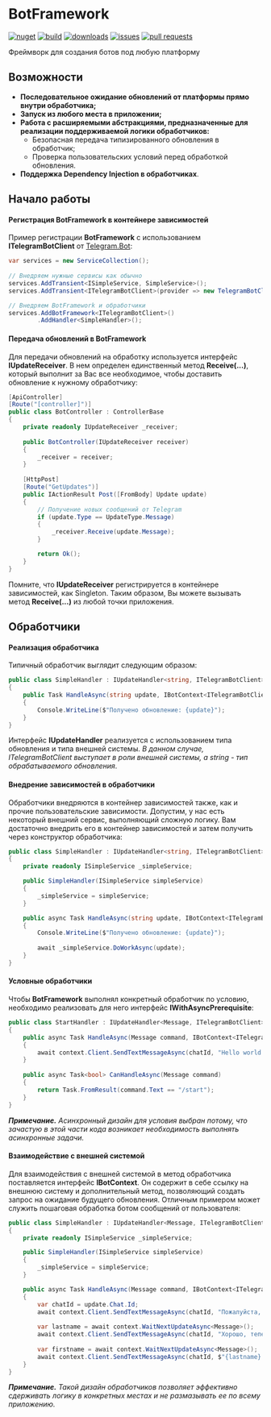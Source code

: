 # BotFramework
[![nuget](https://img.shields.io/nuget/v/BotFramework.NET)](http://www.nuget.org/packages/BotFramework.NET)
[![build](https://img.shields.io/github/workflow/status/y0ung3r/BotFramework/Build)](https://github.com/y0ung3r/BotFramework/actions/workflows/build.yml)
[![downloads](https://img.shields.io/nuget/dt/BotFramework.NET?label=downloads)](http://www.nuget.org/packages/BotFramework.NET)
[![issues](https://img.shields.io/github/issues/y0ung3r/BotFramework)](https://github.com/y0ung3r/BotFramework/issues)
[![pull requests](https://img.shields.io/github/issues-pr/y0ung3r/BotFramework)](https://github.com/y0ung3r/BotFramework/pulls)

Фреймворк для создания ботов под любую платформу

## Возможности
* **Последовательное ожидание обновлений от платформы прямо внутри обработчика;**
* **Запуск из любого места в приложении;**
* **Работа с расширяемыми абстракциями, предназначенные для реализации поддерживаемой логики обработчиков:**
  * Безопасная передача типизированного обновления в обработчик;
  * Проверка пользовательских условий перед обработкой обновления.
* **Поддержка Dependency Injection в обработчиках**.

## Начало работы
#### Регистрация BotFramework в контейнере зависимостей
Пример регистрации **BotFramework** с использованием **ITelegramBotClient** от [Telegram.Bot](https://github.com/TelegramBots/Telegram.Bot):
```csharp
var services = new ServiceCollection();
			
// Внедряем нужные сервисы как обычно
services.AddTransient<ISimpleService, SimpleService>();
services.AddTransient<ITelegramBotClient>(provider => new TelegramBotClient("TOKEN"))

// Внедряем BotFramework и обработчики
services.AddBotFramework<ITelegramBotClient>()
        .AddHandler<SimpleHandler>();
```

#### Передача обновлений в BotFramework
Для передачи обновлений на обработку используется интерфейс **IUpdateReceiver**. В нем определен единственный метод **Receive(...)**, который выполнит за Вас все необходимое, чтобы доставить обновление к нужному обработчику:
```csharp
[ApiController]
[Route("[controller]")]
public class BotController : ControllerBase
{
    private readonly IUpdateReceiver _receiver;
    
    public BotController(IUpdateReceiver receiver)
    {
        _receiver = receiver;
    }
        
    [HttpPost]
    [Route("GetUpdates")]
    public IActionResult Post([FromBody] Update update)
    {
        // Получение новых сообщений от Telegram
        if (update.Type == UpdateType.Message)
        {
            _receiver.Receive(update.Message);
        }

        return Ok();
    }
}
```
Помните, что **IUpdateReceiver** регистрируется в контейнере зависимостей, как Singleton. Таким образом, Вы можете вызывать метод **Receive(...)** из любой точки приложения.

## Обработчики
#### Реализация обработчика
Типичный обработчик выглядит следующим образом:
```csharp
public class SimpleHandler : IUpdateHandler<string, ITelegramBotClient>
{
    public Task HandleAsync(string update, IBotContext<ITelegramBotClient> context)
    {
        Console.WriteLine($"Получено обновление: {update}");
    }
}
```
Интерфейс **IUpdateHandler** реализуется с использованием типа обновления и типа внешней системы. _В данном случае, ITelegramBotClient выступает в роли внешней системы, а string - тип обрабатываемого обновления_.

#### Внедрение зависимостей в обработчики
Обработчики внедряются в контейнер зависимостей также, как и прочие пользовательские зависимости. Допустим, у нас есть некоторый внешний сервис, выполняющий сложную логику. Вам достаточно внедрить его в контейнер зависимостей и затем получить через конструктор обработчика:
```csharp
public class SimpleHandler : IUpdateHandler<string, ITelegramBotClient>
{
    private readonly ISimpleService _simpleService;

    public SimpleHandler(ISimpleService simpleService)
    {
        _simpleService = simpleService;
    }

    public async Task HandleAsync(string update, IBotContext<ITelegramBotClient> context)
    {
        Console.WriteLine($"Получено обновление: {update}");
        
        await _simpleService.DoWorkAsync(update);
    }
}
```

#### Условные обработчики
Чтобы **BotFramework** выполнял конкретный обработчик по условию, необходимо реализовать для него интерфейс **IWithAsyncPrerequisite**:
```csharp
public class StartHandler : IUpdateHandler<Message, ITelegramBotClient>, IWithAsyncPrerequisite<Message>
{
    public async Task HandleAsync(Message command, IBotContext<ITelegramBotClient> context)
    {
        await context.Client.SendTextMessageAsync(chatId, "Hello world!");
    }
    
    public async Task<bool> CanHandleAsync(Message command)
    {
        return Task.FromResult(command.Text == "/start");
    }
}
```
_**Примечание.** Асинхронный дизайн для условия выбран потому, что зачастую в этой части кода возникает необходимость выполнять асинхронные задачи._

#### Взаимодействие с внешней системой
Для взаимодействия с внешней системой в метод обработчика поставляется интерфейс **IBotContext**. Он содержит в себе ссылку на внешнюю систему и дополнительный метод, позволяющий создать запрос на ожидание будущего обновления. Отличным примером может служить пошаговая обработка ботом сообщений от пользователя:
```csharp
public class SimpleHandler : IUpdateHandler<Message, ITelegramBotClient>
{
    private readonly ISimpleService _simpleService;

    public SimpleHandler(ISimpleService simpleService)
    {
        _simpleService = simpleService;
    }

    public async Task HandleAsync(Message command, IBotContext<ITelegramBotClient> context)
    {
        var chatId = update.Chat.Id;
        await context.Client.SendTextMessageAsync(chatId, "Пожалуйста, введите Вашу фамилию");
        
        var lastname = await context.WaitNextUpdateAsync<Message>();
        await context.Client.SendTextMessageAsync(chatId, "Хорошо, теперь введите Ваше имя");
        
        var firstname = await context.WaitNextUpdateAsync<Message>();
        await context.Client.SendTextMessageAsync(chatId, $"{lastname} {firstname}");
    }
}
```
_**Примечание.** Такой дизайн обработчиков позволяет эффективно сдерживать логику в конкретных местах  и не размазывать ее по всему приложению._